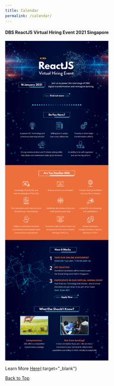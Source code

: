 ```yaml
---
title: Calendar
permalink: /calendar/
---
```


<a name="top"></a>

<a name="4"></a>
<h4><strong>DBS ReactJS Virtual Hiring Event 2021 Singapore</strong></h4>
<img src="/images/calendar/React Developer Event EDM.jpg">

Learn More [Here](https://www.dbs.com/hiring/sg/react/index.html){:target="_blank"}

[Back to Top](#top)
